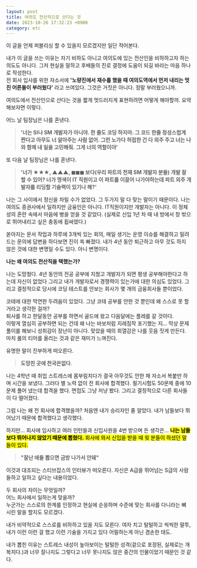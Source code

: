 ```yaml
---
layout: post
title: 여의도 전산직으로 산다는 것
date: 2023-10-26 17:32:23 +0900
category: etc
---
```


이 글을 언제 퍼블리싱 할 수 있을지 모르겠지만 일단 적어본다.  


내가 이 글을 쓰는 이유는 자기 비하도 아니고 여의도에 있는 전산인을 비하하고자 하는 의도도 아니다.
그저 현실을 말하고 후배들의 진로 결정에 도움이 되길 바라는 마음 하나로 작성한다.  
전 회사 입사를 위한 자소서에 
**'노량진에서 재수를 했을 때 여의도역에서 먼저 내리는 멋진 어른들이 부러웠다'** 라고 쓰여있다.
그것은 거짓은 아니다. 정말 부러웠으니까.


여의도에서 전산인으로 산다는 것을 짧게 멋드러지게 표현하려면 어떻게 해야할까.
요약해보자면 이렇다.


어느 날 팀장님은 나를 혼낸다.

>**'너는 SI나 SM 개발자가 아니야. 한 줄도 코딩 하지마. 그 코드 한줄 정성스럽게 짠다고 아무도 너 알아주는 사람 없어. 그런 노가다 허접한 건 다 외주 주고 너는 나와 함께 내 일을 고민해줘. 그게 너의 역할이야'** 

또 다음 날 팀장님은 나를 혼낸다.

>**'너가 ★★★, ▲▲▲, ◼◼◼  보다(우리 파트의 천재 SM 개발자 분들) 개발 잘 할 수 있어? 너가 명색이 IT 직원이고 이 파트를 이끌어 나가야하는데 파트 외주 개발자를 리딩할 기술력이 있기나 해?'**


나는 그 사이에서 정신을 차릴 수가 없었다. 
그 두가지 말 다 맞는 말이기 때문이다. 나는 여의도 증권사에서 일하지만 금융인은 아니다. IT직원이지만 개발자는 아니다.
이 정체성의 혼란 속에서 마음에 병을 얻을 것 같았다.
(실제로 신입 1년 차 때 내 방에서 창 밖으로 뛰어내리고 싶은 충동에 휩싸였다.)


쏟아지는 문서 작업과 하루에 3개씩 있는 회의, 매일 생기는 운영 이슈를 해결하고 밀려드는 문의에 답변을 하다보면 진이 쏙 빠졌다.
내가 4년 동안 퇴근하고 아무 것도 하지 않은 것에 대한 변명일 수도 있다. 아니 변명이다.


**나는 왜 여의도 전산직을 택했는가?**  

나는 도망쳤다. 4년 동안의 전공 공부에 지쳤고 개발자가 되면 평생 공부해야한다고 하는데 자신이 없었다
그리고 내가 개발자로서 경쟁력이 있는가에 대한 의심도 있었다.
그리고 결정적으로 당시에 코딩 테스트를 안보는 회사가 몇 개의 금융회사들 뿐이었다.


코테에 대한 막연한 두려움이 있었다. 그냥 코테 공부를 안한 것 뿐인데 왜 스스로 못 할거라고 생각한 걸까?  
퇴사를 하고 한달동안 공부를 하면서 골드에 왔고 다음달에는 플레를 갈 것이다.  
이렇게 열심히 공부하면 되는 건데 왜 나는 바보처럼 지레짐작 포기했는 지...
막상 문제 풀이를 해보니 성취감이 장난이 아니다. 맞았을 때의 희열감은 나를 웃음 짓게 만든다. 마치 롤의 티어를 올리는 것과 같은 재미가 느껴진다.


유명한 말이 진부하게 떠오른다.
>**도망친 곳에 천국은없다**.

나는 4학년 때 취업 스트레스에 몸부림치다가 결국 아무것도 안한 채 자소서 복붙만 하며 시간을 보냈다. 그러다 별 노력 없이 전 회사에 합격했다. 필기시험도 50문제 중에 10문제 풀어 냈는데 합격을 했다. 면접도 그냥 저냥 봤다. 그리고 결정적으로 다른 회사들이 다 떨어졌다.  

그럼 나는 왜 전 회사에 합격했을까? 처음엔 내가 승리자인 줄 알았다. 내가 남들보다 뛰어났기 때문에 합격했다고 생각했다.


하지만... 회사에 입사하고 여러 인턴들과 신입사원을 4번 받으며 든 생각은...
<mark>**나는 남들보다 뛰어나지 않았기 때문에 뽑혔다.**<mark>
회사에 와서 신입을 받을 때 윗 분들이 하셨던 말들이 있다.  
>**"잘난 애들 뽑으면 금방 나가서 안돼"**


이것과 대조되는 스티브잡스의 인터뷰가 떠오른다. 자신은 A급을 뛰어넘는 S급의 사람들하고 일하고 싶다는 내용이었다.

두 회사의 차이는 무엇일까?  
어느 회사에서 일하는게 맞을까?  
누군가는 스스로의 한계를 인정하고 현실에 순응하며 수준에 맞는 회사를 다니라는 뼈 시린 말을 할지도 모르겠다.


내가 비약적으로 스스로를 비하하고 있을 지도 모른다.
여자 치고 털털하고 씩씩한 말투, 내가 이런 이런 걸 했고 이런 기술을 가지고 있다 어필하는게 아닌 겸손한 태도.  

내가 뽑힌 이유는 스트레스 내성이 높아보이는 털털한 성격(겉으로 포장된, 실제로는 개복치다.)과 너무 잘나지도 그렇다고 너무 못나지도 않은 중간의 인물이었기 때문인 것 같다.
